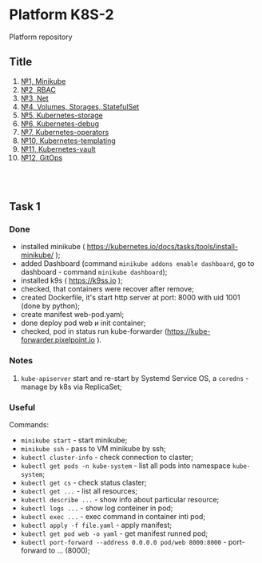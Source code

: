 # Platform K8S-2
Platform repository

## Title
1. [№1, Minikube](#task-1)
2. [№2, RBAC](#task-2)
3. [№3, Net](#task-3)
4. [№4, Volumes, Storages, StatefulSet](#task-4)
5. [№5, Kubernetes-storage](#task-5)
6. [№6, Kubernetes-debug](#task-6)
7. [№7, Kubernetes-operators](#task-7)
10. [№10, Kubernetes-templating](#task-10)
11. [№11, Kubernetes-vault](#task-11)
12. [№12, GitOps](#task-12)


<br><br>
## Task 1
### Done
- installed  minikube ( https://kubernetes.io/docs/tasks/tools/install-minikube/ );
- added Dashboard (command `minikube addons enable dashboard`, go to dashboard - command `minikube dashboard`);
- installed k9s ( https://k9ss.io );
- checked, that containers were recover after remove;
- created Dockerfile, it's start http server at port: 8000 with uid 1001 (done by python); 
- create manifest web-pod.yaml;
- done deploy pod web и init container;
- checked, pod in status run kube-forwarder (https://kube-forwarder.pixelpoint.io ).


### Notes
1. `kube-apiserver` start and re-start by Systemd Service OS, а `coredns` - manage by k8s via ReplicaSet; 

### Useful
Commands: 
- `minikube start` - start minikube;
- `minikube ssh` -  pass to VM minikube by ssh;
- `kubectl cluster-info` - check connection to claster;
- `kubectl get pods -n kube-system` - list all pods into namespace `kube-system`;
- `kubectl get cs` - check status claster;
- `kubectl get ...` - list all resources;
- `kubectl describe ...` - show info about particular resource;
- `kubectl logs ...` - show log conteiner in pod;
- `kubectl exec ...` - exec command in container inti pod;
- `kubectl apply -f file.yaml` - apply manifest;  
- `kubectl get pod web -o yaml` - get manifest runned pod;
- `kubectl port-forward --address 0.0.0.0 pod/web 8000:8000` - port-forward to ... (8000);
